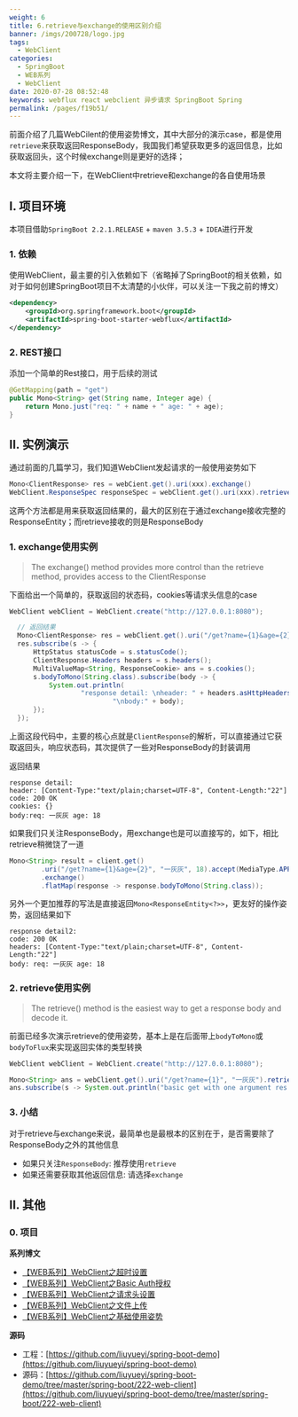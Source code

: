 ```yaml
---
weight: 6
title: 6.retrieve与exchange的使用区别介绍
banner: /imgs/200728/logo.jpg
tags: 
  - WebClient
categories: 
  - SpringBoot
  - WEB系列
  - WebClient
date: 2020-07-28 08:52:48
keywords: webflux react webclient 异步请求 SpringBoot Spring
permalink: /pages/f19b51/
---
```


前面介绍了几篇WebCilent的使用姿势博文，其中大部分的演示case，都是使用`retrieve`来获取返回ResponseBody，我国我们希望获取更多的返回信息，比如获取返回头，这个时候exchange则是更好的选择；

本文将主要介绍一下，在WebClient中retrieve和exchange的各自使用场景

<!-- more -->

## I. 项目环境

本项目借助`SpringBoot 2.2.1.RELEASE` + `maven 3.5.3` + `IDEA`进行开发

### 1. 依赖

使用WebClient，最主要的引入依赖如下（省略掉了SpringBoot的相关依赖，如对于如何创建SpringBoot项目不太清楚的小伙伴，可以关注一下我之前的博文）

```xml
<dependency>
    <groupId>org.springframework.boot</groupId>
    <artifactId>spring-boot-starter-webflux</artifactId>
</dependency>
```

### 2. REST接口

添加一个简单的Rest接口，用于后续的测试

```java
@GetMapping(path = "get")
public Mono<String> get(String name, Integer age) {
    return Mono.just("req: " + name + " age: " + age);
}
```

## II. 实例演示

通过前面的几篇学习，我们知道WebClient发起请求的一般使用姿势如下

```java
Mono<ClientResponse> res = webCient.get().uri(xxx).exchange()
WebClient.ResponseSpec responseSpec = webClient.get().uri(xxx).retrieve()
```

这两个方法都是用来获取返回结果的，最大的区别在于通过exchange接收完整的ResponseEntity；而retrieve接收的则是ResponseBody

### 1. exchange使用实例

> The exchange() method provides more control than the retrieve method, provides access to the ClientResponse

下面给出一个简单的，获取返回的状态码，cookies等请求头信息的case

```java
WebClient webClient = WebClient.create("http://127.0.0.1:8080");

  // 返回结果
  Mono<ClientResponse> res = webClient.get().uri("/get?name={1}&age={2}", "一灰灰", 18).exchange();
  res.subscribe(s -> {
      HttpStatus statusCode = s.statusCode();
      ClientResponse.Headers headers = s.headers();
      MultiValueMap<String, ResponseCookie> ans = s.cookies();
      s.bodyToMono(String.class).subscribe(body -> {
          System.out.println(
                  "response detail: \nheader: " + headers.asHttpHeaders() + "\ncode: " + statusCode + "\ncookies: " + ans +
                          "\nbody:" + body);
      });
  });
```

上面这段代码中，主要的核心点就是`ClientResponse`的解析，可以直接通过它获取返回头，响应状态码，其次提供了一些对ResponseBody的封装调用

返回结果

```
response detail: 
header: [Content-Type:"text/plain;charset=UTF-8", Content-Length:"22"]
code: 200 OK
cookies: {}
body:req: 一灰灰 age: 18
```

如果我们只关注ResponseBody，用exchange也是可以直接写的，如下，相比retrieve稍微饶了一道

```java
Mono<String> result = client.get()
        .uri("/get?name={1}&age={2}", "一灰灰", 18).accept(MediaType.APPLICATION_JSON)
        .exchange()
        .flatMap(response -> response.bodyToMono(String.class));
```

另外一个更加推荐的写法是直接返回`Mono<ResponseEntity<?>>`，更友好的操作姿势，返回结果如下

```
response detail2: 
code: 200 OK
headers: [Content-Type:"text/plain;charset=UTF-8", Content-Length:"22"]
body: req: 一灰灰 age: 18
```

### 2. retrieve使用实例

> The retrieve() method is the easiest way to get a response body and decode it.

前面已经多次演示retrieve的使用姿势，基本上是在后面带上`bodyToMono`或`bodyToFlux`来实现返回实体的类型转换

```java
WebClient webClient = WebClient.create("http://127.0.0.1:8080");

Mono<String> ans = webClient.get().uri("/get?name={1}", "一灰灰").retrieve().bodyToMono(String.class);
ans.subscribe(s -> System.out.println("basic get with one argument res: " + s));
```

### 3. 小结

对于retrieve与exchange来说，最简单也是最根本的区别在于，是否需要除了ResponseBody之外的其他信息

- 如果只关注`ResponseBody`: 推荐使用`retrieve`
- 如果还需要获取其他返回信息: 请选择`exchange`


## II. 其他

### 0. 项目
**系列博文**

- [【WEB系列】WebClient之超时设置](http://spring.hhui.top/spring-blog/2020/07/17/200717-SpringBoot%E7%B3%BB%E5%88%97WebClient%E4%B9%8B%E8%B6%85%E6%97%B6%E8%AE%BE%E7%BD%AE/)
- [【WEB系列】WebClient之Basic Auth授权](http://spring.hhui.top/spring-blog/2020/07/16/200716-SpringBoot%E7%B3%BB%E5%88%97WebClient%E4%B9%8BBasic-Auth%E6%8E%88%E6%9D%83/)
- [【WEB系列】WebClient之请求头设置](http://spring.hhui.top/spring-blog/2020/07/14/200714-SpringBoot%E7%B3%BB%E5%88%97WebClient%E4%B9%8B%E8%AF%B7%E6%B1%82%E5%A4%B4%E8%AE%BE%E7%BD%AE/)
- [【WEB系列】WebClient之文件上传](http://spring.hhui.top/spring-blog/2020/07/13/200713-SpringBoot%E7%B3%BB%E5%88%97WebClient%E4%B9%8B%E6%96%87%E4%BB%B6%E4%B8%8A%E4%BC%A0/)
- [【WEB系列】WebClient之基础使用姿势](http://spring.hhui.top/spring-blog/2020/07/09/200709-SpringBoot%E7%B3%BB%E5%88%97WebClient%E4%B9%8B%E5%9F%BA%E7%A1%80%E4%BD%BF%E7%94%A8%E5%A7%BF%E5%8A%BF/)

**源码**

- 工程：[https://github.com/liuyueyi/spring-boot-demo](https://github.com/liuyueyi/spring-boot-demo)
- 源码：[https://github.com/liuyueyi/spring-boot-demo/tree/master/spring-boot/222-web-client](https://github.com/liuyueyi/spring-boot-demo/tree/master/spring-boot/222-web-client)



